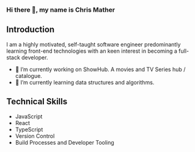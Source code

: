 ### Hi there 👋, my name is Chris Mather

## Introduction

I am a highly motivated, self-taught software engineer predominantly learning front-end technologies with an keen interest in becoming a full-stack developer.

- 🔭 I’m currently working on ShowHub. A movies and TV Series hub / catalogue.
- 🌱 I’m currently learning data structures and algorithms.

## Technical Skills
- JavaScript
- React
- TypeScript
- Version Control
- Build Processes and Developer Tooling


